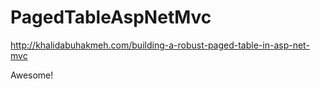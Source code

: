 PagedTableAspNetMvc
===================

http://khalidabuhakmeh.com/building-a-robust-paged-table-in-asp-net-mvc

Awesome!